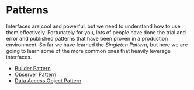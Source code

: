 # Patterns
Interfaces are cool and powerful, but we need to understand how to use them effectively. Fortunately for you, lots of people have done the trial and error and published patterns that have been proven in a production environment. So far we have learned the *Singleton Pattern*, but here we are going to learn some of the more common ones that heavily leverage interfaces.


* [Builder Pattern](patterns/BuilderPattern.md)
* [Observer Pattern](patterns/ObserverPattern.md)
* [Data Access Object Pattern](patterns/DAO.md)